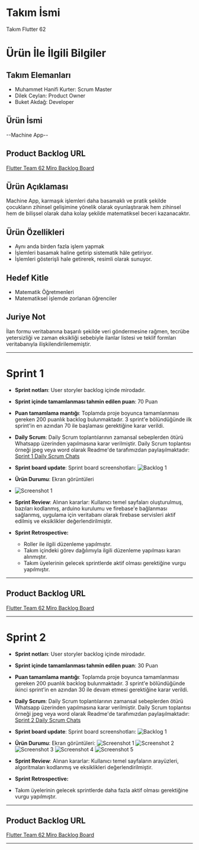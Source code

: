 
# **Takım İsmi**

Takım Flutter 62

# Ürün İle İlgili Bilgiler

## Takım Elemanları
- Muhammet Hanifi Kurter: Scrum Master
- Dilek Ceylan: Product Owner
- Buket Akdağ: Developer


## Ürün İsmi

--Machine App--

## Product Backlog URL

[Flutter Team 62 Miro Backlog Board](https://miro.com/app/board/uXjVM9VKOdE=/)


## Ürün Açıklaması

Machine App, karmaşık işlemleri daha basamaklı ve pratik şekilde çocukların zihinsel gelişimine yönelik olarak oyunlaştırarak hem zihinsel hem de bilişsel olarak daha kolay şekilde matematiksel beceri kazanacaktır.
## Ürün Özellikleri

- Aynı anda birden fazla işlem yapmak
- İşlemleri basamak haline getirip sistematik hâle getiriyor.
- İşlemleri gösterişli hale getirerek, resimli olarak sunuyor.

  
## Hedef Kitle


- Matematik Öğretmenleri
- Matematiksel işlemde zorlanan öğrenciler






## Juriye Not

İlan formu veritabanına başarılı şekilde veri göndermesine rağmen, tecrübe yetersizliği ve zaman eksikliği sebebiyle ilanlar listesi ve teklif formları veritabanıyla ilişkilendirilememiştir.


---

# Sprint 1
- **Sprint notları**: User storyler backlog içinde mirodadır.
- **Sprint içinde tamamlanması tahmin edilen puan**: 70 Puan


- **Puan tamamlama mantığı**: Toplamda proje boyunca tamamlanması gereken 200 puanlık backlog bulunmaktadır. 3 sprint'e bölündüğünde ilk sprint'in en azından 70 ile başlaması gerektiğine karar verildi.


- **Daily Scrum**: Daily Scrum toplantılarının zamansal sebeplerden ötürü Whatsapp üzerinden yapılmasına karar verilmiştir. Daily Scrum toplantısı örneği jpeg veya word olarak Readme'de tarafımızdan paylaşılmaktadır: [Sprint 1 Daily Scrum Chats](https://github.com/HanifiKURTER/OUABootcamp2023/blob/main/projectmanagement/sprint1/konusmalar.docx)

- **Sprint board update**: Sprint board screenshotları: 
![Backlog 1](https://github.com/HanifiKURTER/OUABootcamp2023/blob/main/projectmanagement/sprint1/baclog1.png) 


- **Ürün Durumu**: Ekran görüntüleri 
- ![Screenshot 1](https://github.com/HanifiKURTER/OUABootcamp2023/blob/main/projectmanagement/sprint1/WhatsApp%20Image%202023-06-22%20at%2011.46.41.jpeg)


- **Sprint Review**: 
Alınan kararlar: Kullanıcı temel sayfaları oluşturulmuş, bazıları kodlanmış, arduino kurulumu ve firebase'e bağlanması sağlanmış, uygulama için veritabanı olarak firebase servisleri aktif edilmiş ve eksiklikler değerlendirilmiştir.

- **Sprint Retrospective:**
  - Roller ile ilgili düzenleme yapılmıştır.
  - Takım içindeki görev dağılımıyla ilgili düzenleme yapılması kararı alınmıştır.
  - Takım üyelerinin gelecek sprintlerde aktif olması gerektiğine vurgu yapılmıştır.
 


---

## Product Backlog URL

[Flutter Team 62 Miro Backlog Board](https://miro.com/app/board/uXjVM9VKOdE=/)

---
# Sprint 2

- **Sprint notları**: User storyler backlog içinde mirodadır.
- **Sprint içinde tamamlanması tahmin edilen puan**: 30 Puan

- **Puan tamamlama mantığı**: Toplamda proje boyunca tamamlanması gereken 200 puanlık backlog bulunmaktadır. 3 sprint'e bölündüğünde ikinci sprint'in en azından 30 ile devam etmesi gerektiğine karar verildi.

- **Daily Scrum**: Daily Scrum toplantılarının zamansal sebeplerden ötürü Whatsapp üzerinden yapılmasına karar verilmiştir. Daily Scrum toplantısı örneği jpeg veya word olarak Readme'de tarafımızdan paylaşılmaktadır: [Sprint 2 Daily Scrum Chats](https://github.com/HanifiKURTER/OUABootcamp2023/blob/main/projectmanagement/sprint2/dailyscrum2/Belge1.docx)

- **Sprint board update**: Sprint board screenshotları: 
![Backlog 1](https://github.com/HanifiKURTER/OUABootcamp2023/blob/main/projectmanagement/sprint2/sprintbacklog2.png) 


- **Ürün Durumu**: Ekran görüntüleri:
  ![Screenshot 1](https://github.com/HanifiKURTER/OUABootcamp2023/blob/main/projectmanagement/sprint2/WhatsApp%20Image%202023-06-25%20at%2017.50.04%20(1).jpeg)
  ![Screenshot 2](https://github.com/HanifiKURTER/OUABootcamp2023/blob/main/projectmanagement/sprint2/WhatsApp%20Image%202023-06-25%20at%2017.50.04%20(2).jpeg)
  ![Screenshot 3](https://github.com/HanifiKURTER/OUABootcamp2023/blob/main/projectmanagement/sprint2/WhatsApp%20Image%202023-06-25%20at%2017.50.04.jpeg)
  ![Screenshot 4](https://github.com/HanifiKURTER/OUABootcamp2023/blob/main/projectmanagement/sprint2/WhatsApp%20Image%202023-06-25%20at%2017.50.05.jpeg)
  ![Screenshot 5](https://github.com/HanifiKURTER/OUABootcamp2023/blob/main/projectmanagement/sprint2/WhatsApp%20Video%202023-06-25%20at%2017.50.03.gif)
- **Sprint Review**: 
Alınan kararlar: Kullanıcı temel sayfaların arayüzleri, algoritmaları kodlanmış ve eksiklikleri değerlendirilmiştir. 

- **Sprint Retrospective:**

- Takım üyelerinin gelecek sprintlerde daha fazla aktif olması gerektiğine vurgu yapılmıştır.


---

## Product Backlog URL

[Flutter Team 62 Miro Backlog Board](https://miro.com/app/board/uXjVM9VKOdE=/)

---

